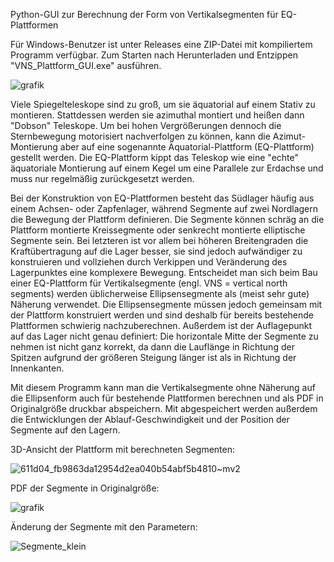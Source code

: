 Python-GUI zur Berechnung der Form von Vertikalsegmenten für EQ-Plattformen

Für Windows-Benutzer ist unter Releases eine ZIP-Datei mit kompiliertem Programm verfügbar. Zum Starten nach Herunterladen und Entzippen "VNS_Plattform_GUI.exe" ausführen.

![grafik](https://user-images.githubusercontent.com/98178269/210774645-85dcd5cc-68c8-4dda-9c1a-00cfeb49049e.png)

Viele Spiegelteleskope sind zu groß, um sie äquatorial auf einem Stativ zu montieren. Stattdessen werden sie azimuthal montiert und heißen dann "Dobson" Teleskope. Um bei hohen Vergrößerungen dennoch die Sternbewegung motorisiert nachverfolgen zu können, kann die Azimut-Montierung aber auf eine sogenannte Äquatorial-Plattform (EQ-Plattform) gestellt werden. Die EQ-Plattform kippt das Teleskop wie eine "echte" äquatoriale Montierung auf einem Kegel um eine Parallele zur Erdachse und muss nur regelmäßig zurückgesetzt werden.

Bei der Konstruktion von EQ-Plattformen besteht das Südlager häufig aus einem Achsen- oder Zapfenlager, während Segmente auf zwei Nordlagern die Bewegung der Plattform definieren. Die Segmente können schräg an die Plattform montierte Kreissegmente oder senkrecht montierte elliptische Segmente sein. Bei letzteren ist vor allem bei höheren Breitengraden die Kraftübertragung auf die Lager besser, sie sind jedoch aufwändiger zu konstruieren und vollziehen durch Verkippen und Veränderung des Lagerpunktes eine komplexere Bewegung. Entscheidet man sich beim Bau einer EQ-Plattform für Vertikalsegmente (engl. VNS = vertical north segments) werden üblicherweise Ellipsensegmente als (meist sehr gute) Näherung verwendet. Die Ellipsensegmente müssen jedoch gemeinsam mit der Plattform konstruiert werden und sind deshalb für bereits bestehende Plattformen schwierig nachzuberechnen. Außerdem ist der Auflagepunkt auf das Lager nicht genau definiert: Die horizontale Mitte der Segmente zu nehmen ist nicht ganz korrekt, da dann die Lauflänge in Richtung der Spitzen aufgrund der größeren Steigung länger ist als in Richtung der Innenkanten.

Mit diesem Programm kann man die Vertikalsegmente ohne Näherung auf die Ellipsenform auch für bestehende Plattformen berechnen und als PDF in Originalgröße druckbar abspeichern. Mit abgespeichert werden außerdem die Entwicklungen der Ablauf-Geschwindigkeit und der Position der Segmente auf den Lagern.

3D-Ansicht der Plattform mit berechneten Segmenten:

![611d04_fb9863da12954d2ea040b54abf5b4810~mv2](https://user-images.githubusercontent.com/98178269/210785812-c19b3f93-cd64-4d1b-8ea3-df56e2a87cb7.gif)

PDF der Segmente in Originalgröße:

![grafik](https://user-images.githubusercontent.com/98178269/210576156-a3bcfdf3-93e8-4956-ad13-232114d9f376.png)

Änderung der Segmente mit den Parametern:

![Segmente_klein](https://user-images.githubusercontent.com/98178269/210732111-be4c0c6b-e834-4fec-8e6b-9260b7e00e0b.png)
